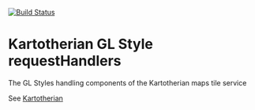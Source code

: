 [![Build Status](https://travis-ci.org/frodrigo/kartotherian_gl_style_requestHandlers.svg?branch=master)](https://travis-ci.org/frodrigo/kartotherian_gl_style_requestHandlers)

# Kartotherian GL Style requestHandlers

The GL Styles handling components of the Kartotherian maps tile service

See [Kartotherian](https://github.com/kartotherian/kartotherian)
